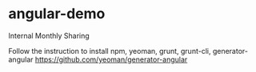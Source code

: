 # angular-demo
Internal Monthly Sharing 

Follow the instruction to install npm, yeoman, grunt, grunt-cli, generator-angular
https://github.com/yeoman/generator-angular



